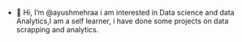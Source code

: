 - 👋 Hi, I’m @ayushmehraa i am interested in Data science and data Analytics,I am a self learner, i have done some projects on data scrapping and analytics. 

<!---
ayushmehraa/ayushmehraa is a ✨ special ✨ repository because its `README.md` (this file) appears on your GitHub profile.
You can click the Preview link to take a look at your changes.
--->
